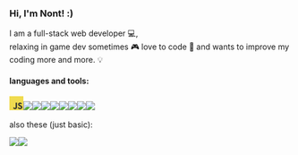 ### Hi, I'm Nont! :)
 I am a full-stack web developer 💻,  
 relaxing in game dev sometimes 🎮
 love to code 💖 and wants to improve my coding more and more. 💡
<br>
#### languages and tools:

<img height="25" src="https://raw.githubusercontent.com/github/explore/80688e429a7d4ef2fca1e82350fe8e3517d3494d/topics/javascript/javascript.png"><img height="25" src="https://cdn.jsdelivr.net/gh/devicons/devicon/icons/typescript/typescript-original.svg" /><img 
height="25" src="https://cdn.jsdelivr.net/gh/devicons/devicon/icons/nodejs/nodejs-original-wordmark.svg" /><img height="25" src="https://cdn.jsdelivr.net/gh/devicons/devicon/icons/react/react-original.svg" /><img 
 height="25" src="https://cdn.jsdelivr.net/gh/devicons/devicon/icons/go/go-original-wordmark.svg" /><img  height="21" src="https://cdn.jsdelivr.net/gh/devicons/devicon/icons/flutter/flutter-original.svg" /><img  height="25" src="https://cdn.jsdelivr.net/gh/devicons/devicon/icons/dart/dart-original.svg" /><img  
 height="25" 
src="https://cdn.jsdelivr.net/gh/devicons/devicon/icons/unity/unity-original.svg" /><img  
height="25" src="https://cdn.jsdelivr.net/gh/devicons/devicon/icons/csharp/csharp-original.svg" />

 also these (just basic):

 <img height="35" src="https://cdn.jsdelivr.net/gh/devicons/devicon/icons/java/java-original-wordmark.svg" /><img  
height="30" src="https://cdn.jsdelivr.net/gh/devicons/devicon/icons/python/python-original.svg" />
